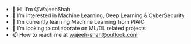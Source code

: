 - 👋 Hi, I’m @WajeehShah
- 👀 I’m interested in Machine Learning, Deep Learning & CyberSecurity
- 🌱 I’m currently learning Machine Learning from PIAIC
- 💞️ I’m looking to collaborate on ML/DL related projects
- 📫 How to reach me at wajeeh-shah@outlook.com

<!---
WajeehShah/WajeehShah is a ✨ special ✨ repository because its `README.md` (this file) appears on your GitHub profile.
You can click the Preview link to take a look at your changes.
--->
